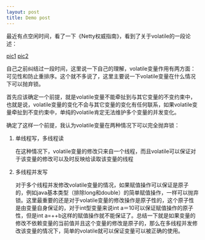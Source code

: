 ```yaml
---
layout: post
title: Demo post
---
```


最近有点空闲时间，看了一下《Netty权威指南》，看到了关于volatile的一段论述：

[pic1](../images/img_1/20151014163140407.png)
[pic2](../images/img_1/20151014163231723.png)

自己之前纠结过一段时间，这里说一下自己的理解，volatile变量作用有两方面：可见性和防止重排序。这个就不多说了，这里主要说一下volatile变量在什么情况下可以抛弃锁。

首先应该确定一个前提，就是volatile变量不能牵扯到与其它变量的不变约束中，也就是说，volatile变量的变化不会与其它变量的变化有任何联系，如果volatile变量牵扯到不变约束中，单纯的volatile肯定无法维护多个变量的并发变化。

确定了这样一个前提，我认为volatile变量在两种情况下可以完全抛弃锁：

1. 单线程写，多线程读

	在这种情况下，volatile变量的修改只来自一个线程，而且volatile可以保证对于该变量的修改可以及时反映给读取该变量的线程

2. 多线程并发写

	对于多个线程并发修改volatile变量的情况，如果赋值操作可以保证是原子的，例如java基本类型（排除long和double）的简单赋值操作，一样可以抛弃锁。这里最重要的还是对于volatile变量的修改操作是原子性的，这个原子性是由变量自身保证的，对于int型变量来说int a＝10可以保证赋值操作的原子性，但是int a=++b这样的赋值操作就不能保证了。总结一下就是如果变量的修改不依赖变量的当前值并且这个变量的修改是原子的，那么在多线程并发修改该变量的情况下，简单的volatile就可以保证变量可以被正确的使用。
